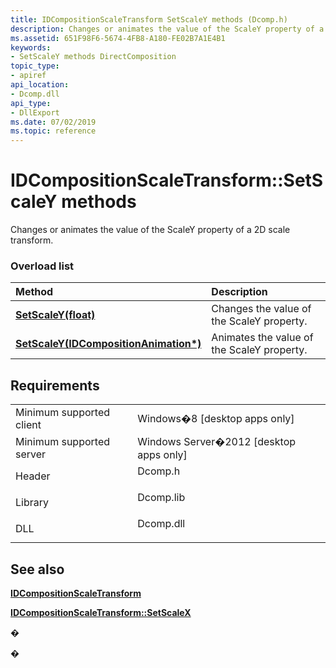 ```yaml
---
title: IDCompositionScaleTransform SetScaleY methods (Dcomp.h)
description: Changes or animates the value of the ScaleY property of a 2D scale transform.
ms.assetid: 651F98F6-5674-4FB8-A180-FE02B7A1E4B1
keywords:
- SetScaleY methods DirectComposition
topic_type:
- apiref
api_location:
- Dcomp.dll
api_type:
- DllExport
ms.date: 07/02/2019
ms.topic: reference
---
```


# IDCompositionScaleTransform::SetScaleY methods

Changes or animates the value of the ScaleY property of a 2D scale transform.

### Overload list



| Method                                                                                                      | Description                                           |
|:------------------------------------------------------------------------------------------------------------|:------------------------------------------------------|
| [**SetScaleY(float)**](/windows/win32/api/dcomp/nf-dcomp-idcompositionscaletransform-setscaley(float))                                     | Changes the value of the ScaleY property.<br/>  |
| [**SetScaleY(IDCompositionAnimation\*)**](/windows/win32/api/dcomp/nf-dcomp-idcompositionscaletransform-setscaley(idcompositionanimation)) | Animates the value of the ScaleY property.<br/> |



## Requirements



|                                     |                                                                                      |
|-------------------------------------|--------------------------------------------------------------------------------------|
| Minimum supported client<br/> | Windows�8 \[desktop apps only\]<br/>                                           |
| Minimum supported server<br/> | Windows Server�2012 \[desktop apps only\]<br/>                                 |
| Header<br/>                   | <dl> <dt>Dcomp.h</dt> </dl>   |
| Library<br/>                  | <dl> <dt>Dcomp.lib</dt> </dl> |
| DLL<br/>                      | <dl> <dt>Dcomp.dll</dt> </dl> |



## See also

<dl> <dt>

[**IDCompositionScaleTransform**](/windows/win32/api/dcomp/nn-dcomp-idcompositionscaletransform)
</dt> <dt>

[**IDCompositionScaleTransform::SetScaleX**](idcompositionscaletransform-setscalex-overloaded.md)
</dt> </dl>

�

�